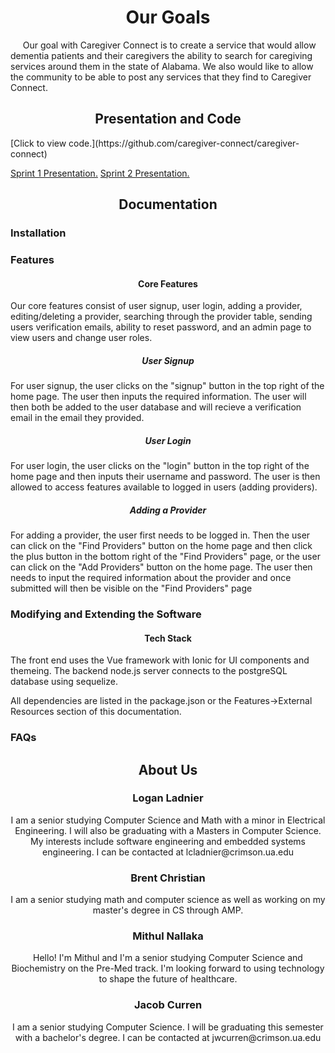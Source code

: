 
<h1 align="center">Our Goals</h1>
&nbsp;&nbsp;&nbsp;&nbsp; Our goal with Caregiver Connect is to create a service that would allow dementia patients and their caregivers the ability to search for caregiving services around them in the state of Alabama. We also would like to allow the community 
to be able to post any services that they find to Caregiver Connect.


<h2 align="center">Presentation and Code</h2>
[Click to view code.](https://github.com/caregiver-connect/caregiver-connect)

[Sprint 1 Presentation.](https://docs.google.com/presentation/d/1_thqBdY25fl19qdwpz-_1uIeUIzq8nOBMN4Q-_7fEos/edit?usp=sharing)
[Sprint 2 Presentation.](https://docs.google.com/presentation/d/1YA5GQ_Ipm-DqST1Csk8MmjwrnBMqo-BcD-LRmM81E3c/edit?usp=sharing)


<h2 align="center">Documentation</h2>
<h3>Installation</h3>

<h3>Features</h3>
<h4 align ="center">Core Features</h4>
<p> Our core features consist of user signup, user login, adding a provider, editing/deleting a provider, searching through the provider table, sending users verification emails, ability to reset password, and an admin page to view users and change user roles.</p>
<h5 align ="center">User Signup</h5>
<p>For user signup, the user clicks on the "signup" button in the top right of the home page. The user then inputs the required information. The user will then both be added to the user database and will recieve a verification email in the email they provided.</p>
<h5 align ="center">User Login</h5>
<p>For user login, the user clicks on the "login" button in the top right of the home page and then inputs their username and password. The user is then allowed to access features available to logged in users (adding providers).</p>
<h5 align ="center">Adding a Provider</h5>
<p>For adding a provider, the user first needs to be logged in. Then the user can click on the "Find Providers" button on the home page and then click the plus button in the bottom right of the "Find Providers" page, or the user can click on the "Add Providers" button on the home page. The user then needs to input the required information about the provider and once submitted will then be visible on the "Find Providers" page</p>

<h3>Modifying and Extending the Software</h3>
<h4 align="center">Tech Stack</h4>
<p>The front end uses the Vue framework with Ionic for UI components and themeing. The backend node.js server connects to the postgreSQL database using sequelize.</p>
<p>All dependencies are listed in the package.json or the Features->External Resources section of this documentation.</p>

<h3>FAQs</h3>


<h2 align="center">About Us</h2>

<h3 align="center">Logan Ladnier</h3>
<p align="center">I am a senior studying Computer Science and Math with a minor in Electrical Engineering. I will also be graduating with a Masters in Computer Science. My interests include software engineering and embedded systems engineering. I can be contacted at lcladnier@crimson.ua.edu</p>

<h3 align="center">Brent Christian</h3>
<p align="center">I am a senior studying math and computer science as well as working on my master's degree in CS through AMP.</p>

<h3 align="center">Mithul Nallaka</h3>
<p align="center">Hello! I'm Mithul and I'm a senior studying Computer Science and Biochemistry on the Pre-Med track. I'm looking forward to using technology to shape the future of healthcare.</p>

<h3 align="center">Jacob Curren</h3>
<p align="center">I am a senior studying Computer Science. I will be graduating this semester with a bachelor's degree. I can be contacted at jwcurren@crimson.ua.edu</p>
